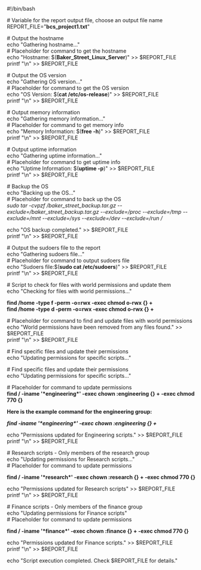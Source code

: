 

\#\!/bin/bash

\# Variable for the report output file, choose an output file name  
REPORT\_FILE="**bcs\_project1.txt**"

\# Output the hostname  
echo "Gathering hostname..."  
\# Placeholder for command to get the hostname  
echo "Hostname: $(**Baker\_Street\_Linux\_Server**)" \>\> $REPORT\_FILE  
printf "\\n" \>\> $REPORT\_FILE

\# Output the OS version  
echo "Gathering OS version..."  
\# Placeholder for command to get the OS version  
echo "OS Version: $(**cat /etc/os-release**)" \>\> $REPORT\_FILE  
printf "\\n" \>\> $REPORT\_FILE

\# Output memory information  
echo "Gathering memory information..."  
\# Placeholder for command to get memory info  
echo "Memory Information: $(**free \-h**)" \>\> $REPORT\_FILE  
printf "\\n" \>\> $REPORT\_FILE

\# Output uptime information  
echo "Gathering uptime information..."  
\# Placeholder for command to get uptime info  
echo "Uptime Information: $(**uptime \-p**)" \>\> $REPORT\_FILE  
printf "\\n" \>\> $REPORT\_FILE

\# Backup the OS  
echo "Backing up the OS..."  
\# Placeholder for command to back up the OS  
*sudo tar \-cvpzf /baker\_street\_backup.tar.gz \--exclude=/baker\_street\_backup.tar.gz \--exclude=/proc \--exclude=/tmp \--exclude=/mnt \--exclude=/sys \--exclude=/dev \--exclude=/run /*

echo "OS backup completed." \>\> $REPORT\_FILE  
printf "\\n" \>\> $REPORT\_FILE

\# Output the sudoers file to the report  
echo "Gathering sudoers file..."  
\# Placeholder for command to output sudoers file  
echo "Sudoers file:$(**sudo cat /etc/sudoers**)" \>\> $REPORT\_FILE  
printf "\\n" \>\> $REPORT\_FILE

\# Script to check for files with world permissions and update them  
echo "Checking for files with world permissions..."

**find /home \-type f \-perm \-o=rwx \-exec chmod o-rwx {} \+**   
**find /home \-type d \-perm \-o=rwx \-exec chmod o-rwx {} \+**

\# Placeholder for command to find and update files with world permissions  
echo "World permissions have been removed from any files found." \>\> $REPORT\_FILE  
printf "\\n" \>\> $REPORT\_FILE

\# Find specific files and update their permissions  
echo "Updating permissions for specific scripts..."

\# Find specific files and update their permissions  
echo "Updating permissions for specific scripts..."

\# Placeholder for command to update permissions  
**find / \-iname '\*engineering\*' \-exec chown :engineering {} \+ \-exec chmod 770 {}** 

**Here is the example command for the engineering group:**   

***find  \-iname '\*engineering\*' \-exec chown :engineering {} \+***

echo "Permissions updated for Engineering scripts." \>\> $REPORT\_FILE  
printf "\\n" \>\> $REPORT\_FILE

\# Research scripts \- Only members of the research group  
echo "Updating permissions for Research scripts..."  
\# Placeholder for command to update permissions

**find / \-iname '\*research\*' \-exec chown :research {} \+ \-exec chmod 770 {}** 

echo "Permissions updated for Research scripts" \>\> $REPORT\_FILE  
printf "\\n" \>\> $REPORT\_FILE

\# Finance scripts \- Only members of the finance group  
echo "Updating permissions for Finance scripts"  
\# Placeholder for command to update permissions

**find / \-iname '\*finance\*' \-exec chown :finance {} \+ \-exec chmod 770 {}** 

echo "Permissions updated for Finance scripts." \>\> $REPORT\_FILE  
printf "\\n" \>\> $REPORT\_FILE

echo "Script execution completed. Check $REPORT\_FILE for details."


